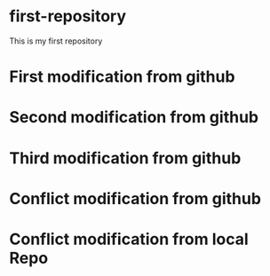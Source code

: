 # first-repository
This is my first repository 
# First modification from github
# Second modification from github
# Third modification from github
# Conflict modification from github
# Conflict modification from local Repo
